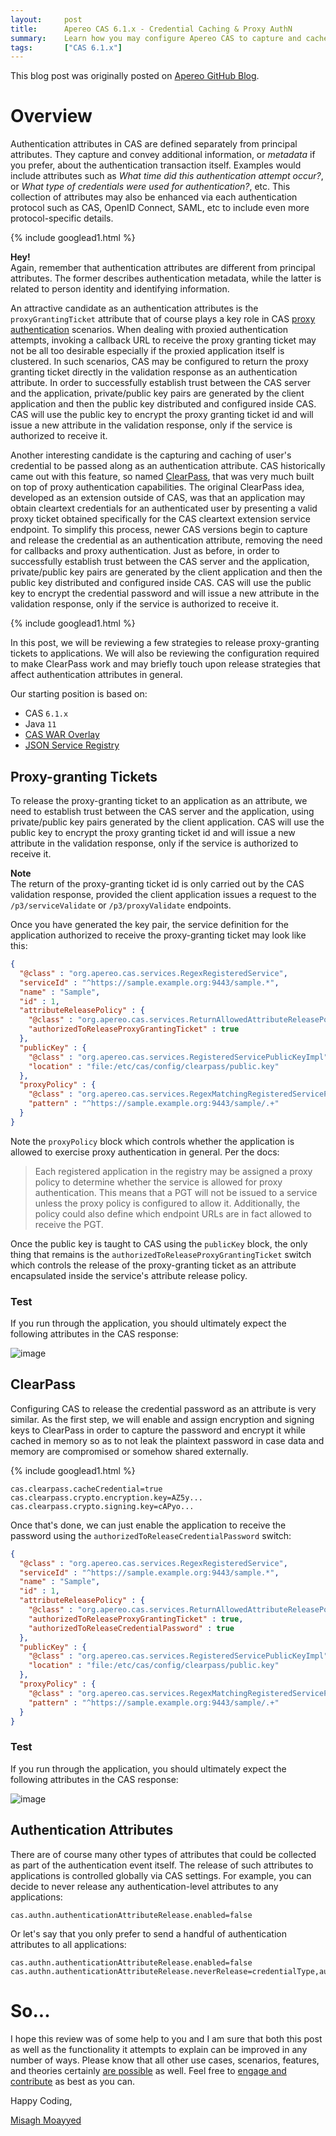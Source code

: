 ```yaml
---
layout:     post
title:      Apereo CAS 6.1.x - Credential Caching & Proxy AuthN
summary:    Learn how you may configure Apereo CAS to capture and cache the credential's password and the proxy-granting ticket in proxy authentication scenarios, pass them along to applications as regular attributes/claims. We will also be reviewing a handful of attribute release strategies that specifically affect authentication attributes, conveying metadata about the authentication event itself.
tags:       ["CAS 6.1.x"]
---
```


<div class="alert alert-success"><i class="far fa-lightbulb"></i> This blog post was originally posted on <a href="https://github.com/apereo/apereo.github.io">Apereo GitHub Blog</a>.</div>

# Overview

Authentication attributes in CAS are defined separately from principal attributes. They capture and convey additional information, or *metadata* if you prefer, about the authentication transaction itself. Examples would include attributes such as *What time did this authentication attempt occur?*, or *What type of credentials were used for authentication?*, etc. This collection of attributes may also be enhanced via each authentication protocol such as CAS, OpenID Connect, SAML, etc to include even more protocol-specific details.

{% include googlead1.html  %}

<div class="alert alert-info">
<strong>Hey!</strong><br/>Again, remember that authentication attributes are different from principal attributes. The former describes authentication metadata, while the latter is related to person identity and identifying information.
</div>

An attractive candidate as an authentication attributes is the `proxyGrantingTicket` attribute that of course plays a key role in CAS [proxy authentication](https://apereo.github.io/cas/6.1.x/installation/Configuring-Proxy-Authentication.html) scenarios. When dealing with proxied authentication attempts, invoking a callback URL to receive the proxy granting ticket may not be all too desirable especially if the proxied application itself is clustered. In such scenarios, CAS may be configured to return the proxy granting ticket directly in the validation response as an authentication attribute. In order to successfully establish trust between the CAS server and the application, private/public key pairs are generated by the client application and then the public key distributed and configured inside CAS. CAS will use the public key to encrypt the proxy granting ticket id and will issue a new attribute in the validation response, only if the service is authorized to receive it.

Another interesting candidate is the capturing and caching of user's credential to be passed along as an authentication attribute. CAS historically came out with this feature, so named [ClearPass](https://apereo.github.io/cas/6.1.x/integration/ClearPass.html), that was very much built on top of proxy authentication capabilities. The original ClearPass idea, developed as an extension outside of CAS, was that an application may obtain cleartext credentials for an authenticated user by presenting a valid proxy ticket obtained specifically for the CAS cleartext extension service endpoint. To simplify this process, newer CAS versions begin to capture and release the credential as an authentication attribute, removing the need for callbacks and proxy authentication. Just as before, in order to successfully establish trust between the CAS server and the application, private/public key pairs are generated by the client application and then the public key distributed and configured inside CAS. CAS will use the public key to encrypt the credential password and will issue a new attribute in the validation response, only if the service is authorized to receive it.

{% include googlead1.html  %}

In this post, we will be reviewing a few strategies to release proxy-granting tickets to applications. We will also be reviewing the configuration required to make ClearPass work and may briefly touch upon release strategies that affect authentication attributes in general.

Our starting position is based on:

- CAS `6.1.x`
- Java `11`
- [CAS WAR Overlay](https://github.com/apereo/cas-overlay-template)
- [JSON Service Registry](https://apereo.github.io/cas/6.1.x/services/JSON-Service-Management.html)

## Proxy-granting Tickets

To release the proxy-granting ticket to an application as an attribute, we need to establish trust between the CAS server and the application, using private/public key pairs generated by the client application. CAS will use the public key to encrypt the proxy granting ticket id and will issue a new attribute in the validation response, only if the service is authorized to receive it.

<div class="alert alert-info">
<strong>Note</strong><br/>The return of the proxy-granting ticket id is only carried out by the CAS validation response, provided the client application issues a request to the <code>/p3/serviceValidate</code> or <code>/p3/proxyValidate</code> endpoints.
</div>

Once you have generated the key pair, the service definition for the application authorized to receive the proxy-granting ticket may look like this:

```json
{
  "@class" : "org.apereo.cas.services.RegexRegisteredService",
  "serviceId" : "^https://sample.example.org:9443/sample.*",
  "name" : "Sample",
  "id" : 1,
  "attributeReleasePolicy" : {
    "@class" : "org.apereo.cas.services.ReturnAllowedAttributeReleasePolicy",
    "authorizedToReleaseProxyGrantingTicket" : true
  },
  "publicKey" : {
    "@class" : "org.apereo.cas.services.RegisteredServicePublicKeyImpl",
    "location" : "file:/etc/cas/config/clearpass/public.key"
  },
  "proxyPolicy" : {
    "@class" : "org.apereo.cas.services.RegexMatchingRegisteredServiceProxyPolicy",
    "pattern" : "^https://sample.example.org:9443/sample/.+"
  }
}
```

Note the `proxyPolicy` block which controls whether the application is allowed to exercise proxy authentication in general. Per the docs:

> Each registered application in the registry may be assigned a proxy policy to determine whether the service is allowed for proxy authentication. This means that a PGT will not be issued to a service unless the proxy policy is configured to allow it. Additionally, the policy could also define which endpoint URLs are in fact allowed to receive the PGT.

Once the public key is taught to CAS using the `publicKey` block, the only thing that remains is the `authorizedToReleaseProxyGrantingTicket` switch which controls the release of the proxy-granting ticket as an attribute encapsulated inside the service's attribute release policy.

### Test

If you run through the application, you should ultimately expect the following attributes in the CAS response:

![image](https://user-images.githubusercontent.com/1205228/54905205-ab2a0300-4e9d-11e9-9c5e-3ae1be5fdd06.png)

## ClearPass

Configuring CAS to release the credential password as an attribute is very similar. As the first step, we will enable and assign encryption and signing keys to ClearPass in order to capture the password and encrypt it while cached in memory so as to not leak the plaintext password in case data and memory are compromised or somehow shared externally.

{% include googlead1.html  %}

```properties
cas.clearpass.cacheCredential=true
cas.clearpass.crypto.encryption.key=AZ5y...
cas.clearpass.crypto.signing.key=cAPyo...
```

Once that's done, we can just enable the application to receive the password using the `authorizedToReleaseCredentialPassword` switch:

```json
{
  "@class" : "org.apereo.cas.services.RegexRegisteredService",
  "serviceId" : "^https://sample.example.org:9443/sample.*",
  "name" : "Sample",
  "id" : 1,
  "attributeReleasePolicy" : {
    "@class" : "org.apereo.cas.services.ReturnAllowedAttributeReleasePolicy",
    "authorizedToReleaseProxyGrantingTicket" : true,
    "authorizedToReleaseCredentialPassword" : true
  },
  "publicKey" : {
    "@class" : "org.apereo.cas.services.RegisteredServicePublicKeyImpl",
    "location" : "file:/etc/cas/config/clearpass/public.key"
  },
  "proxyPolicy" : {
    "@class" : "org.apereo.cas.services.RegexMatchingRegisteredServiceProxyPolicy",
    "pattern" : "^https://sample.example.org:9443/sample/.+"
  }
}
```

### Test

If you run through the application, you should ultimately expect the following attributes in the CAS response:

![image](https://user-images.githubusercontent.com/1205228/54905561-94d07700-4e9e-11e9-8a5b-b4ff2d26c646.png)

## Authentication Attributes

There are of course many other types of attributes that could be collected as part of the authentication event itself. The release of such attributes to applications is controlled globally via CAS settings. For example, you can decide to never release any authentication-level attributes to any applications:

```properties
cas.authn.authenticationAttributeRelease.enabled=false
```

Or let's say that you only prefer to send a handful of authentication attributes to all applications:

```properties
cas.authn.authenticationAttributeRelease.enabled=false
cas.authn.authenticationAttributeRelease.neverRelease=credentialType,authenticationDate
```

# So...

I hope this review was of some help to you and I am sure that both this post as well as the functionality it attempts to explain can be improved in any number of ways. Please know that all other use cases, scenarios, features, and theories certainly [are possible](https://apereo.github.io/2017/02/18/onthe-theoryof-possibility/) as well. Feel free to [engage and contribute](https://apereo.github.io/cas/developer/Contributor-Guidelines.html) as best as you can.

Happy Coding,

[Misagh Moayyed](https://fawnoos.com)
